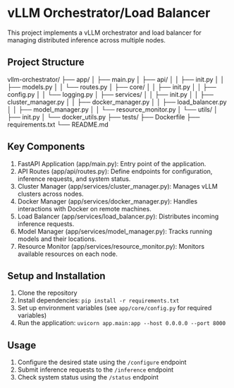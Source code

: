 # vLLM Orchestrator/Load Balancer

This project implements a vLLM orchestrator and load balancer for managing distributed inference across multiple nodes.

## Project Structure
vllm-orchestrator/
├── app/
│ ├── main.py
│ ├── api/
│ │ ├── init.py
│ │ ├── models.py
│ │ └── routes.py
│ ├── core/
│ │ ├── init.py
│ │ ├── config.py
│ │ └── logging.py
│ ├── services/
│ │ ├── init.py
│ │ ├── cluster_manager.py
│ │ ├── docker_manager.py
│ │ ├── load_balancer.py
│ │ ├── model_manager.py
│ │ └── resource_monitor.py
│ └── utils/
│ ├── init.py
│ └── docker_utils.py
├── tests/
├── Dockerfile
├── requirements.txt
└── README.md


## Key Components

1. FastAPI Application (app/main.py): Entry point of the application.
2. API Routes (app/api/routes.py): Define endpoints for configuration, inference requests, and system status.
3. Cluster Manager (app/services/cluster_manager.py): Manages vLLM clusters across nodes.
4. Docker Manager (app/services/docker_manager.py): Handles interactions with Docker on remote machines.
5. Load Balancer (app/services/load_balancer.py): Distributes incoming inference requests.
6. Model Manager (app/services/model_manager.py): Tracks running models and their locations.
7. Resource Monitor (app/services/resource_monitor.py): Monitors available resources on each node.

## Setup and Installation

1. Clone the repository
2. Install dependencies: `pip install -r requirements.txt`
3. Set up environment variables (see `app/core/config.py` for required variables)
4. Run the application: `uvicorn app.main:app --host 0.0.0.0 --port 8000`

## Usage

1. Configure the desired state using the `/configure` endpoint
2. Submit inference requests to the `/inference` endpoint
3. Check system status using the `/status` endpoint